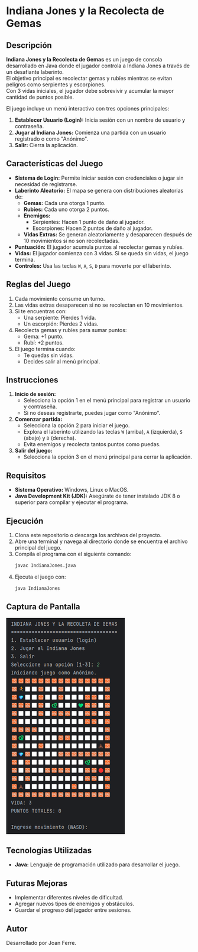 # Indiana Jones y la Recolecta de Gemas

## Descripción
**Indiana Jones y la Recolecta de Gemas** es un juego de consola desarrollado en Java donde el jugador controla a Indiana Jones a través de un desafiante laberinto.  
El objetivo principal es recolectar gemas y rubíes mientras se evitan peligros como serpientes y escorpiones.  
Con 3 vidas iniciales, el jugador debe sobrevivir y acumular la mayor cantidad de puntos posible.

El juego incluye un menú interactivo con tres opciones principales:
1. **Establecer Usuario (Login):** Inicia sesión con un nombre de usuario y contraseña.
2. **Jugar al Indiana Jones:** Comienza una partida con un usuario registrado o como "Anónimo".
3. **Salir:** Cierra la aplicación.

## Características del Juego
- **Sistema de Login:** Permite iniciar sesión con credenciales o jugar sin necesidad de registrarse.
- **Laberinto Aleatorio:** El mapa se genera con distribuciones aleatorias de:
  - **Gemas:** Cada una otorga 1 punto.
  - **Rubíes:** Cada uno otorga 2 puntos.
  - **Enemigos:**
    - Serpientes: Hacen 1 punto de daño al jugador.
    - Escorpiones: Hacen 2 puntos de daño al jugador.
  - **Vidas Extras:** Se generan aleatoriamente y desaparecen después de 10 movimientos si no son recolectadas.
- **Puntuación:** El jugador acumula puntos al recolectar gemas y rubíes.
- **Vidas:** El jugador comienza con 3 vidas. Si se queda sin vidas, el juego termina.
- **Controles:** Usa las teclas `W`, `A`, `S`, `D` para moverte por el laberinto.

## Reglas del Juego
1. Cada movimiento consume un turno.
2. Las vidas extras desaparecen si no se recolectan en 10 movimientos.
3. Si te encuentras con:
   - Una serpiente: Pierdes 1 vida.
   - Un escorpión: Pierdes 2 vidas.
4. Recolecta gemas y rubíes para sumar puntos:
   - Gema: +1 punto.
   - Rubí: +2 puntos.
5. El juego termina cuando:
   - Te quedas sin vidas.
   - Decides salir al menú principal.

## Instrucciones
1. **Inicio de sesión:**
   - Selecciona la opción 1 en el menú principal para registrar un usuario y contraseña.
   - Si no deseas registrarte, puedes jugar como "Anónimo".
2. **Comenzar partida:**
   - Selecciona la opción 2 para iniciar el juego.
   - Explora el laberinto utilizando las teclas `W` (arriba), `A` (izquierda), `S` (abajo) y `D` (derecha).
   - Evita enemigos y recolecta tantos puntos como puedas.
3. **Salir del juego:**
   - Selecciona la opción 3 en el menú principal para cerrar la aplicación.

## Requisitos
- **Sistema Operativo:** Windows, Linux o MacOS.
- **Java Development Kit (JDK):** Asegúrate de tener instalado JDK 8 o superior para compilar y ejecutar el programa.

## Ejecución
1. Clona este repositorio o descarga los archivos del proyecto.
2. Abre una terminal y navega al directorio donde se encuentra el archivo principal del juego.
3. Compila el programa con el siguiente comando:
   ```bash
   javac IndianaJones.java
   ```
4. Ejecuta el juego con:
    ```bash
    java IndianaJones
    ```
## Captura de Pantalla
![Captura de pantalla del juego](Foto.png)

## Tecnologías Utilizadas
- **Java:** Lenguaje de programación utilizado para desarrollar el juego.

## Futuras Mejoras
- Implementar diferentes niveles de dificultad.
- Agregar nuevos tipos de enemigos y obstáculos.
- Guardar el progreso del jugador entre sesiones.

## Autor
Desarrollado por Joan Ferre.




